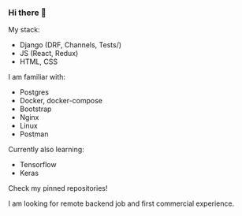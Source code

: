 ### Hi there 👋
My stack:
  - Django (DRF, Channels, Tests/)
  - JS (React, Redux)
  - HTML, CSS
  
I am familiar with:
  - Postgres
  - Docker, docker-compose
  - Bootstrap
  - Nginx
  - Linux 
  - Postman

Currently also learning:
  - Tensorflow 
  - Keras

Check my pinned repositories!

I am looking for remote backend job and first commercial experience.
